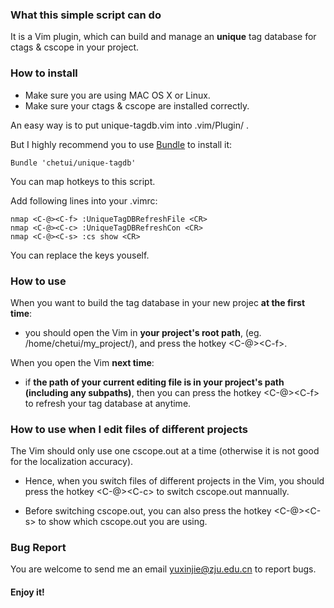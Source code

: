 ### What this simple script can do

It is a Vim plugin, which can build and manage an **unique** tag database for ctags & cscope in your project.

### How to install

* Make sure you are using MAC OS X or Linux.
* Make sure your ctags & cscope are installed correctly.

An easy way is to put unique-tagdb.vim into .vim/Plugin/ .

But I highly recommend you to use [Bundle](https://github.com/gmarik/vundle.git) to install it:

	Bundle 'chetui/unique-tagdb'

You can map hotkeys to this script.

Add following lines into your .vimrc:

	nmap <C-@><C-f> :UniqueTagDBRefreshFile <CR>
	nmap <C-@><C-c> :UniqueTagDBRefreshCon <CR>
	nmap <C-@><C-s> :cs show <CR>

You can replace the keys youself.

### How to use

When you want to build the tag database in your new projec **at the  first time**:

* you should open the Vim in **your project's root path**, (eg. /home/chetui/my_project/), and press the hotkey \<C-@\>\<C-f\>.

When you open the Vim **next time**:

* if **the path of your current editing file is in your project's path (including any subpaths)**, then you can press the hotkey \<C-@\>\<C-f\> to refresh your tag database at anytime.

### How to use when I edit files of different projects

The Vim should only use one cscope.out at a time (otherwise it is not good for the localization accuracy).

* Hence, when you switch files of different projects in the Vim, you should press the hotkey \<C-@\>\<C-c\> to switch cscope.out mannually. 

* Before switching cscope.out, you can also press the hotkey \<C-@\>\<C-s\> to show which cscope.out you are using.

### Bug Report

You are welcome to send me an email <yuxinjie@zju.edu.cn> to report bugs.

#### Enjoy it!



